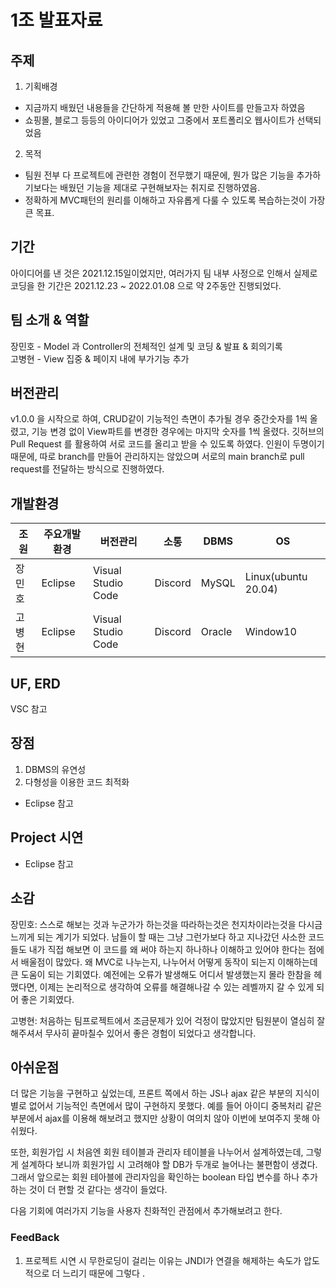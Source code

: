 # 1조 발표자료 

## 주제
1. 기획배경 
 + 지금까지 배웠던 내용들을 간단하게 적용해 볼 만한 사이트를 만들고자 하였음
  + 쇼핑몰, 블로그 등등의 아이디어가 있었고 그중에서 포트폴리오 웹사이트가 선택되었음 
2. 목적
  + 팀원 전부 다 프로젝트에 관련한 경험이 전무했기 때문에, 뭔가 많은 기능을 추가하기보다는 배웠던 기능을 제대로 구현해보자는 취지로 진행하였음.
  + 정확하게 MVC패턴의 원리를 이해하고 자유롭게 다룰 수 있도록 복습하는것이 가장 큰 목표.
  
## 기간

아이디어를 낸 것은 2021.12.15일이었지만, 여러가지 팀 내부 사정으로 인해서 실제로 코딩을 한 기간은 2021.12.23 ~ 2022.01.08 으로 약 2주동안 진행되었다.

## 팀 소개 & 역할

장민호 - Model 과 Controller의 전체적인 설계 및 코딩 & 발표 & 회의기록 \
고병현 - View 집중 & 페이지 내에 부가기능 추가

## 버전관리 

v1.0.0 을 시작으로 하여, CRUD같이 기능적인 측면이 추가될 경우 중간숫자를 1씩 올렸고, 기능 변경 없이 View파트를 변경한 경우에는 마지막 숫자를 1씩 올렸다. 깃허브의 Pull Request 를 활용하여 서로 코드를 올리고 받을 수 있도록 하였다. 인원이 두명이기 때문에, 따로 branch를 만들어 관리하지는 않았으며 서로의 main branch로 pull request를 전달하는 방식으로 진행하였다. 

## 개발환경

|조원|주요개발환경|버전관리|소통|DBMS|OS|
|-|-|-|-|-|-|
|장민호|Eclipse|Visual Studio Code|Discord|MySQL|Linux(ubuntu 20.04)|
|고병현|Eclipse|Visual Studio Code|Discord|Oracle|Window10|

## UF, ERD
VSC 참고 

## 장점

1. DBMS의 유연성  
2. 다형성을 이용한 코드 최적화 
- Eclipse 참고 

## Project 시연
- Eclipse 참고 

## 소감

장민호: 스스로 해보는 것과 누군가가 하는것을 따라하는것은 천지차이라는것을 다시금 느끼게 되는 계기가 되었다. 남들이 할 때는 그냥 그런가보다 하고 지나갔던 사소한 코드들도 내가 직접 해보면 이 코드를 왜 써야 하는지 하나하나 이해하고 있어야 한다는 점에서 배울점이 많았다. 왜 MVC로 나누는지, 나누어서 어떻게 동작이 되는지 이해하는데 큰 도움이 되는 기회였다. 예전에는 오류가 발생해도 어디서 발생했는지 몰라 한참을 헤맸다면, 이제는 논리적으로 생각하여 오류를 해결해나갈 수 있는 레벨까지 갈 수 있게 되어 좋은 기회였다. 

고병현: 처음하는 팀프로젝트에서 조금문제가 있어 걱정이 많았지만 팀원분이 열심히 잘해주셔서 무사히 끝마칠수 있어서 좋은 경험이 되었다고 생각합니다.

## 아쉬운점 
더 많은 기능을 구현하고 싶었는데, 프론트 쪽에서 하는 JS나 ajax 같은 부분의 지식이 별로 없어서 기능적인 측면에서 많이 구현하지 못했다. 예를 들어 아이디 중복처리 같은 부분에서 ajax를 이용해 해보려고 했지만 상황이 여의치 않아 이번에 보여주지 못해 아쉬웠다. 

또한, 회원가입 시 처음엔 회원 테이블과 관리자 테이블을 나누어서 설계하였는데, 그렇게 설계하다 보니까 회원가입 시 고려해야 할 DB가 두개로 늘어나는 불편함이 생겼다. 그래서 앞으로는 회원 테아블에 관리자임을 확인하는 boolean 타입 변수를 하나 추가하는 것이 더 편할 것 같다는 생각이 들었다. 

다음 기회에 여러가지 기능을 사용자 친화적인 관점에서 추가해보려고 한다. 

### FeedBack

1. 프로젝트 시연 시 무한로딩이 걸리는 이유는 JNDI가 연결을 해제하는 속도가 압도적으로 더 느리기 때문에 그렇다 .

